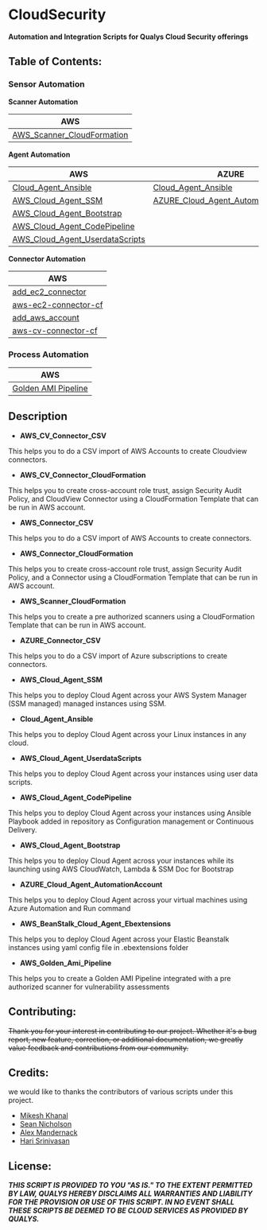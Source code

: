 # CloudSecurity
**Automation and Integration Scripts for Qualys Cloud Security offerings** 


## Table of Contents: 

### Sensor Automation

**Scanner Automation**

AWS |
----|
[AWS_Scanner_CloudFormation](https://github.com/Qualys-Public/add_aws_Scanner) |

**Agent Automation**

AWS | AZURE | Google
----| ----- | ------
[Cloud_Agent_Ansible](https://github.com/Qualys-Public/deploy_qualys_Ansible) | [Cloud_Agent_Ansible](https://github.com/Qualys-Public/deploy_qualys_Ansible) | [Cloud_Agent_Ansible](https://github.com/Qualys-Public/deploy_qualys_Ansible)
[AWS_Cloud_Agent_SSM](https://github.com/Qualys-Public/deploy_qualys_SSM) | [AZURE_Cloud_Agent_AutomationAccount](https://github.com/Qualys-Public/deploy_qualys_Azure_Automation) |
[AWS_Cloud_Agent_Bootstrap](https://github.com/Qualys-Public/deploy_qualys_bootstap-AWS) | 
[AWS_Cloud_Agent_CodePipeline](https://github.com/Qualys-Public/deploy_qualys_CD_Pipeline_AWS) | 
[AWS_Cloud_Agent_UserdataScripts](https://github.com/Qualys-Public/deploy_qualys_s3)| 
   
**Connector Automation**

AWS |
----|
[add_ec2_connector](https://github.com/Qualys-Public/add_ec2_connector) |
[aws-ec2-connector-cf](https://github.com/Qualys-Public/aws-ec2-connector-cf) |
[add_aws_account](https://github.com/Qualys-Public/add_aws_account) |
[aws-cv-connector-cf](https://github.com/Qualys-Public/aws-cv-connector-cf)|

### Process Automation

AWS |
----|
[Golden AMI Pipeline](https://github.com/Qualys-Public/golden-ami-pipeline-with-qualys) |


## Description

* **AWS_CV_Connector_CSV** 

This helps you to do a CSV import of AWS Accounts to create Cloudview connectors. 

* **AWS_CV_Connector_CloudFormation**

This helps you to create cross-account role trust, assign Security Audit Policy, and CloudView Connector using a CloudFormation Template that can be run in AWS account. 

* **AWS_Connector_CSV**

This helps you to do a CSV import of AWS Accounts to create connectors. 

* **AWS_Connector_CloudFormation** 

This helps you to create cross-account role trust, assign Security Audit Policy, and a Connector using a CloudFormation Template that can be run in AWS account. 

* **AWS_Scanner_CloudFormation** 

This helps you to create a pre authorized scanners using a CloudFormation Template that can be run in AWS account. 

* **AZURE_Connector_CSV** 

This helps you to do a CSV import of Azure subscriptions to create connectors. 

* **AWS_Cloud_Agent_SSM** 

This helps you to deploy Cloud Agent across your AWS System Manager (SSM managed) managed instances using SSM. 

* **Cloud_Agent_Ansible** 

This helps you to deploy Cloud Agent across your Linux instances in any cloud. 

* **AWS_Cloud_Agent_UserdataScripts** 

This helps you to deploy Cloud Agent across your instances using user data scripts. 

* **AWS_Cloud_Agent_CodePipeline** 

This helps you to deploy Cloud Agent across your instances using Ansible Playbook added in repository as Configuration management or Continuous Delivery. 

* **AWS_Cloud_Agent_Bootstrap**

This helps you to deploy Cloud Agent across your instances while its launching using AWS CloudWatch, Lambda & SSM Doc for Bootstrap 

* **AZURE_Cloud_Agent_AutomationAccount** 

This helps you to deploy Cloud Agent across your virtual machines using Azure Automation and Run command 

* **AWS_BeanStalk_Cloud_Agent_Ebextensions** 

This helps you to deploy Cloud Agent across your Elastic Beanstalk instances using yaml config file in .ebextensions folder 

* **AWS_Golden_Ami_Pipeline**

This helps you to create a Golden AMI Pipeline integrated with a pre authorized scanner for vulnerability assessments 

 

## Contributing: 
~~Thank you for your interest in contributing to our project. Whether it's a bug report, new feature, correction, or additional documentation, we greatly value feedback and contributions from our community.~~

## Credits: 
we would like to thanks the contributors of various scripts under this project.

* [Mikesh Khanal](https://github.com/mkhanal1)
* [Sean Nicholson](https://github.com/snicholson-qualys)
* [Alex Mandernack](https://github.com/amandernackq)
* [Hari Srinivasan](https://github.com/hsrinivasanqualys)

## License: 

_**THIS SCRIPT IS PROVIDED TO YOU "AS IS." 
TO THE EXTENT PERMITTED BY LAW, QUALYS HEREBY DISCLAIMS 
ALL WARRANTIES AND LIABILITY FOR THE PROVISION OR USE OF THIS SCRIPT. 
IN NO EVENT SHALL THESE SCRIPTS BE DEEMED TO BE CLOUD SERVICES AS PROVIDED BY QUALYS.**_


